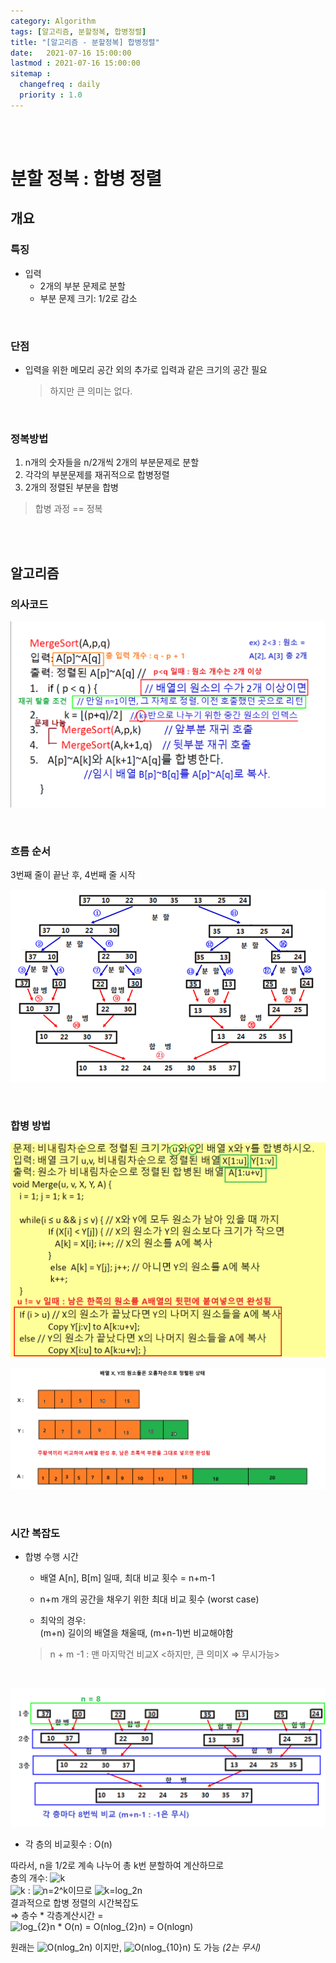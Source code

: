 ```yaml
---
category: Algorithm
tags: [알고리즘, 분할정복, 합병정렬]
title: "[알고리즘 - 분할정복] 합병정렬"
date:   2021-07-16 15:00:00 
lastmod : 2021-07-16 15:00:00
sitemap :
  changefreq : daily
  priority : 1.0
---
```


<br/><br/>

# 분할 정복 : 합병 정렬

## 개요

### 특징

- 입력
  - 2개의 부분 문제로 분할
  - 부분 문제 크기: 1/2로 감소

<br>

### 단점

- 입력을 위한 메모리 공간 외의 추가로 입력과 같은 크기의 공간 필요
  > 하지만 큰 의미는 없다.

<br>

### 정복방법

1. n개의 숫자들을 n/2개씩 2개의 부분문제로 분할
2. 각각의 부분문제를 재귀적으로 합병정렬
3. 2개의 정렬된 부분을 합병

> 합병 과정 == 정복

<br><br>

## 알고리즘

### 의사코드

![의사코드](/assets/img/2021-07-16-ALGORITHM_MergeSort/ALC44BC.png)

<br>

### 흐름 순서

3번째 줄이 끝난 후, 4번째 줄 시작

![흐름순서](/assets/img/2021-07-16-ALGORITHM_MergeSort/Untitled_22.png)

<br>

### 합병 방법

![흐름순서1](/assets/img/2021-07-16-ALGORITHM_MergeSort/ALCDEED.png)

![흐름순서2](/assets/img/2021-07-16-ALGORITHM_MergeSort/Untitled_23.png)

<br>

### 시간 복잡도

- 합병 수행 시간
  - 배열 A[n], B[m] 일때, 최대 비교 횟수 = n+m-1

  - n+m 개의 공간을 채우기 위한 최대 비교 횟수 (worst case) 

  - 최악의 경우:  
  (m+n) 길이의 배열을 채울때, (m+n-1)번 비교해야함

  > n + m -1 : 맨 마지막건 비교X
<하지만, 큰 의미X ⇒ 무시가능>

<br>

![시간복잡도](/assets/img/2021-07-16-ALGORITHM_MergeSort/Untitled_24.png)

- 각 층의 비교횟수 : O(n)

따라서, n을 1/2로 계속 나누어 총 k번 분할하여 계산하므로  
층의 개수: ![k](https://latex.codecogs.com/svg.image?k)  
![k](https://latex.codecogs.com/svg.image?k) : ![n=2^k](https://latex.codecogs.com/svg.image?n=2^{k})이므로 ![k=log_2n](https://latex.codecogs.com/svg.image?k=log_{2}n)  
결과적으로 합병 정렬의 시간복잡도  
⇒ 층수 * 각층계산시간 =  
![log_{2}n * O(n) = O(nlog_{2}n) = O(nlogn)](https://latex.codecogs.com/svg.image?log_{2}n&space;*&space;O(n)&space;=&space;O(nlog_{2}n)&space;=&space;O(nlogn))

원래는 ![O(nlog_2n)](https://latex.codecogs.com/svg.image?O(nlog_{2}n)) 이지만, ![O(nlog_{10}n)](https://latex.codecogs.com/svg.image?O(nlog_{10}n)) 도 가능
*(2는 무시)*